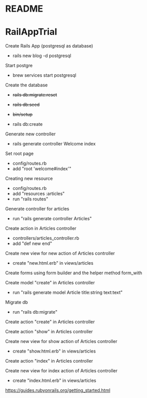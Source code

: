 # README

# RailAppTrial

Create Rails App (postgresql as database)
- rails new blog -d postgresql

Start postgre
- brew services start postgresql

Create the database
- ~~rails db:migrate:reset~~
- ~~rails db:seed~~
- ~~bin/setup~~

- rails db:create

Generate new controller
- rails generate controller Welcome index

Set root page
- config/routes.rb
- add "root 'welcome#index'"

Creating new resource
- config/routes.rb
- add "resources :articles"
- run "rails routes"

Generate controller for articles
- run "rails generate controller Articles"

Create action in Articles controller
- controllers/articles_controller.rb
- add "def new
       end"

Create new view for new action of Articles controller
- create "new.html.erb" in views/articles

Create forms using form builder and the helper method form_with

Create model "create" in Articles controller
- run "rails generate model Article title:string text:text"

Migrate db
- run "rails db:migrate"

Create action "create" in Articles controller

Create action "show" in Articles controller

Create new view for show action of Articles controller
- create "show.html.erb" in views/articles

Create action "index" in Articles controller

Create new view for index action of Articles controller
- create "index.html.erb" in views/articles







https://guides.rubyonrails.org/getting_started.html